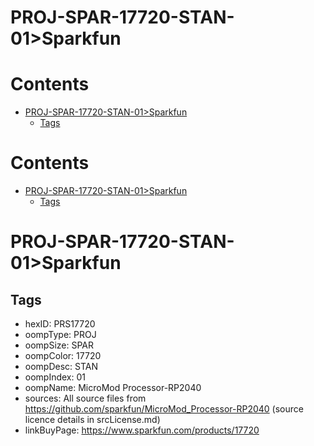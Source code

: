 
PROJ-SPAR-17720-STAN-01>Sparkfun
================================

Contents
========

* [PROJ-SPAR-17720-STAN-01>Sparkfun](#proj-spar-17720-stan-01sparkfun)
	* [Tags](#tags)

Contents
========

* [PROJ-SPAR-17720-STAN-01>Sparkfun](#proj-spar-17720-stan-01sparkfun)
	* [Tags](#tags)

# PROJ-SPAR-17720-STAN-01>Sparkfun

## Tags

- hexID: PRS17720
- oompType: PROJ
- oompSize: SPAR
- oompColor: 17720
- oompDesc: STAN
- oompIndex: 01
- oompName: MicroMod Processor-RP2040
- sources: All source files from https://github.com/sparkfun/MicroMod_Processor-RP2040 (source licence details in srcLicense.md)
- linkBuyPage: https://www.sparkfun.com/products/17720
